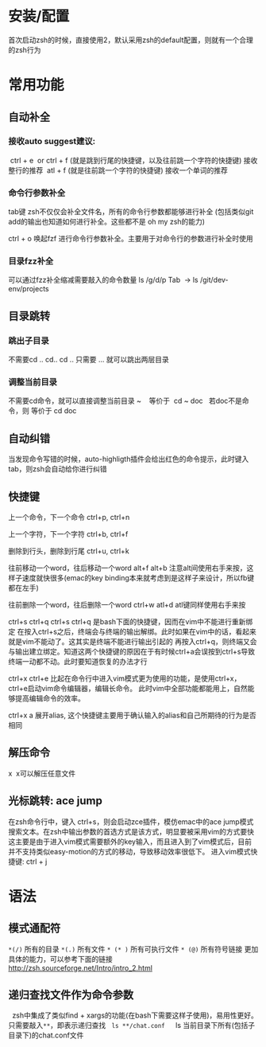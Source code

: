 # 安装/配置
首次启动zsh的时候，直接使用2，默认采用zsh的default配置，则就有一个合理的zsh行为

# 常用功能
## 自动补全
### 接收auto suggest建议:
 ctrl + e  or ctrl + f (就是跳到行尾的快捷键，以及往前跳一个字符的快捷键) 接收整行的推荐
 atl + f (就是往前跳一个字符的快捷键) 接收一个单词的推荐

### 命令行参数补全
tab键
zsh不仅仅会补全文件名，所有的命令行参数都能够进行补全 (包括类似git add的输出也知道如何进行补全。这些都不是 oh my zsh的能力)

ctrl + o
唤起fzf 进行命令行参数补全。主要用于对命令行的参数进行补全时使用

### 目录fzz补全
 可以通过fzz补全缩减需要敲入的命令数量
 ls /g/d/p Tab  → ls /git/dev-env/projects

## 目录跳转
### 跳出子目录
不需要cd .. cd.. cd ..
只需要 ... 就可以跳出两层目录

### 调整当前目录
不需要cd命令，就可以直接调整当前目录
~    等价于  cd ~
doc   若doc不是命令，则 等价于 cd doc  

## 自动纠错
 当发现命令写错的时候，auto-highligth插件会给出红色的命令提示，此时键入tab，则zsh会自动给你进行纠错

## 快捷键 
上一个命令，下一个命令
ctrl+p, ctrl+n

上一个字符，下一个字符
ctrl+b, ctrl+f

删除到行头，删除到行尾
ctrl+u, ctrl+k

往前移动一个word，往后移动一个word
alt+f alt+b
注意alt间使用右手来按，这样子速度就快很多(emac的key binding本来就考虑到是这样子来设计，所以fb键都在左手)

往前删除一个word，往后删除一个word
ctrl+w atl+d
atl键同样使用右手来按

ctrl+s ctrl+q
ctrl+s ctrl+q 是bash下面的快捷键，因而在vim中不能进行重新绑定
在按入ctrl+s之后，终端会与终端的输出解绑。此时如果在vim中的话，看起来就是vim不能动了。这其实是终端不能进行输出引起的
再按入ctrl+q，则终端又会与输出建立绑定。知道这两个快捷键的原因在于有时候ctrl+a会误按到ctrl+s导致终端一动都不动。此时要知道恢复的办法才行

ctrl+x ctrl+e
比起在命令行中进入vim模式更为使用的功能，是使用ctrl+x，ctrl+e启动vim命令编辑器，编辑长命令。
此时vim中全部功能都能用上，自然能够提高编辑命令的效率。

ctrl+x a
展开alias, 这个快捷键主要用于确认输入的alias和自己所期待的行为是否相同

## 解压命令
x  x可以解压任意文件

## 光标跳转: ace jump
在zsh命令行中，键入 ctrl+s，则会启动zce插件，模仿emac中的ace jump模式搜索文本。在zsh中输出参数的首选方式是该方式，明显要被采用vim的方式要快
这主要是由于进入vim模式需要额外的key输入，而且进入到了vim模式后，目前并不支持类似easy-motion的方式的移动，导致移动效率很低下。
进入vim模式快捷键: ctrl + j

# 语法
## 模式通配符
`*(/)` 所有的目录
`*(.)` 所有文件
`* (* )` 所有可执行文件
`* (@)` 所有符号链接
更加具体的能力，可以参考下面的链接
http://zsh.sourceforge.net/Intro/intro_2.html

## 递归查找文件作为命令参数
  zsh中集成了类似find + xargs的功能(在bash下需要这样子使用)，易用性更好。只需要敲入`**`，即表示递归查找
  `ls **/chat.conf   `ls 当前目录下所有(包括子目录下)的chat.conf文件

